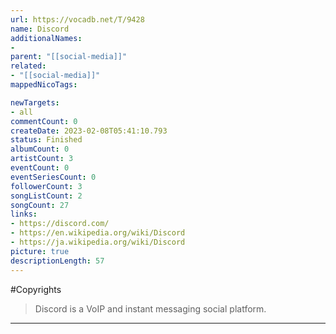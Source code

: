 ```yaml
---
url: https://vocadb.net/T/9428
name: Discord
additionalNames: 
- 
parent: "[[social-media]]"
related:
- "[[social-media]]"
mappedNicoTags:

newTargets:
- all
commentCount: 0
createDate: 2023-02-08T05:41:10.793
status: Finished
albumCount: 0
artistCount: 3
eventCount: 0
eventSeriesCount: 0
followerCount: 3
songListCount: 2
songCount: 27
links: 
- https://discord.com/
- https://en.wikipedia.org/wiki/Discord
- https://ja.wikipedia.org/wiki/Discord
picture: true
descriptionLength: 57
---
```


#Copyrights

>Discord is a VoIP and instant messaging social platform.

---

